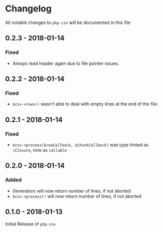 # Changelog
All notable changes to `php-csv` will be documented in this file

## 0.2.3 - 2018-01-14
### Fixed
- Always read header again due to file pointer issues.

## 0.2.2 - 2018-01-14
### Fixed
- `$csv->rows()` wasn't able to deal with empty lines at the end of the file.

## 0.2.1 - 2018-01-14
### Fixed
- `$csv->process($rowCallback, $chunkCallback)` was type hinted as `\Closure`, now as `callable`

## 0.2.0 - 2018-01-14
### Added
- Generators will now return number of lines, if not aborted
- `$csv->process()` will now return number of lines, if not aborted 

## 0.1.0 - 2018-01-13
Initial Release of `php-csv`